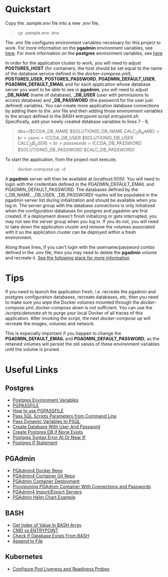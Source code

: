 # Quickstart

Copy the <i>.sample.env</i> file into a new <i>.env</i> file,

> cp .sample.env .env

The <i>.env</i> file configures environment variables necessary for this project to work. For more information on the <b>pgadmin</b> environment variables, see [here](https://www.pgadmin.org/docs/pgadmin4/development/container_deployment.html). For more information on the <b>postgres</b> environment variables, see [here](https://hub.docker.com/_/postgres) 

In order for the application cluster to work, you will need to adjust <b>POSTGRES_HOST</b> (for containers, the host should be set equal to the name of the database service defined in the <i>docker-compose.yml</i>), <b>POSTGRES_USER</b>, <b>POSTGRES_PASSWORD</b>, <b>PGADMIN_DEFAULT_USER</b>, <b>PGADMIN_DEFAULT_EMAIL</b> and for each application whose database server you want to be able to see in <b>pgadmin</b>, you will need to adjust <b>_DB_NAME</b> (name of database), <b>_DB_USER</b> (user with permissions to access database) and <b>_DB_PASSWORD</b> (the password for the user just defined) variables. You can create more application database connections by adding them to the <i>.env</i> file and then adding those environment variables to the arrays defined in the BASH entrypoint script <i>entrypoint.sh</i>. Specifically, add your newly created database variables to lines 7 - 9,

> dbs=($CCDA_DB_NAME $SOLUTIONID_DB_NAME $CALC_DB_NAME) <br>
> users=($CCDA_DB_USER $SOLUTIONID_DB_USER $CALC_DB_USER) <br>
> passwords=($CCDA_DB_PASSWORD $SOLUTIONID_DB_PASSWORD $CALC_DB_PASSWORD)<br>

To start the application, from the project root execute,

> docker-compose up -d

A <b>pgadmin</b> server will then be available at <i>localhost:5050</i>. You will need to login with the credentials defined in the PGADMIN_DEFAULT_EMAIL and PGADMIN_DEFAULT_PASSWORD. The databases defined by the (_DB_NAME, _DB_USER, _DB_PASSWORD)-tuples will be populated in the pgadmin server list during initialization and should be available when you log in. The server group with the database connections is only initialized when the configuration databases for postgres and pgadmin are first created. If a deployment doesn't finish initializing or gets interrupted, you may not see the server group when you log in. If you do not, you will need to take down the application cluster and remove the volumes associated with it so the application cluster can be deployed within a fresh environment. 

Along those lines, if you can't login with the username/password combo defined in the <i>.env</i> file, then you may need to delete the <b>pgadmin</b> volume and recreate it. [See the following stack for more information](
https://stackoverflow.com/questions/65629281/pgadmin-docker-error-incorect-username-or-password)

# Tips

If you need to launch the application fresh, i.e. recreate the pgadmin and postgres configuration databases, recreate databases, etc, then you need to make sure you wipe the Docker volumes mounted through the <i>docker-compose.yml</i>; <i>docker-compose down</i> is not sufficient. You can use the <i>/scripts/detonate.sh</i> to purge your local Docker of all traces of this application. After invoking the script, the next <i>docker-compose up</i> will recreate the images, volumes and network. 

This is especially important if you happen to change the <b>PGADMIN_DEFAULT_EMAIL</b> and <b>PGADMIN_DEFAULT_PASSWORD</b>, as the retained volumes will persist the old values of these environment variables until the volume is pruned.

# Useful Links

## Postgres
- [Postgres Environment Variables](https://www.postgresql.org/docs/current/libpq-envars.html)
- [PGPASSFILE](https://www.postgresql.org/docs/8.3/libpq-pgpass.html)
- [How to use PGPASSFILE](https://stackoverflow.com/questions/22218142/how-to-use-pgpassfile-environment-variable)
- [Pass SQL Scripts Parameters from Command Line](https://stackoverflow.com/questions/7389416/postgresql-how-to-pass-parameters-from-command-line)
- [Pass Dynamic Variables to PSQL](https://community.pivotal.io/s/article/How-to-pass-Dynamic-Variable-to-PSQL?language=en_US)
- [Create Database With User And Password](https://medium.com/coding-blocks/creating-user-database-and-adding-access-on-postgres)
- [Create Postgres DB if None Exists](https://notathoughtexperiment.me/blog/how-to-do-create-database-dbname-if-not-exists-in-postgres-in-golang/)
- [Postgres Syntax Error At Or Near IF](https://stackoverflow.com/questions/20957292/postgres-syntax-error-at-or-near-if)
- [Postgres If Statement](https://stackoverflow.com/questions/11299037/postgresql-if-statement)

## PGAdmin
- [PGAdmin4 Docker Repo](https://hub.docker.com/r/dpage/pgadmin4/)
- [PGAdmin4 Container Git Repo](https://github.com/postgres/pgadmin4)
- [PGAdmin Container Deployment](https://www.enterprisedb.com/edb-docs/d/pgadmin-4/reference/online-documentation/4.14/container_deployment.html)
- [Provisioning PGAdmin Container With Connections and Passwords](https://technology.amis.nl/continuous-delivery/provisioning/pgadmin-in-docker-provision-connections-and-passwords/)
- [PGAdmin4 Import/Export Servers](https://www.pgadmin.org/docs/pgadmin4/development/import_export_servers.html)
- [PGAdmin Helm Chart Example](https://github.com/rowanruseler/helm-charts/blob/master/charts/pgadmin4/values.yaml)

## BASH
- [Get Index of Value In BASH Array](https://stackoverflow.com/questions/15028567/get-the-index-of-a-value-in-a-bash-array)
- [CMD vs ENTRYPOINT](https://stackoverflow.com/questions/21553353/what-is-the-difference-between-cmd-and-entrypoint-in-a-dockerfile)
- [Check If Database Exists From BASH](https://stackoverflow.com/questions/14549270/check-if-database-exists-in-postgresql-using-shell)
- [Append to File](https://stackoverflow.com/questions/6207573/how-to-append-output-to-the-end-of-a-text-file)

## Kubernetes
- [Configure Pod Liveness and Readiness Probes](https://kubernetes.io/docs/tasks/configure-pod-container/configure-liveness-readiness-startup-probes/)